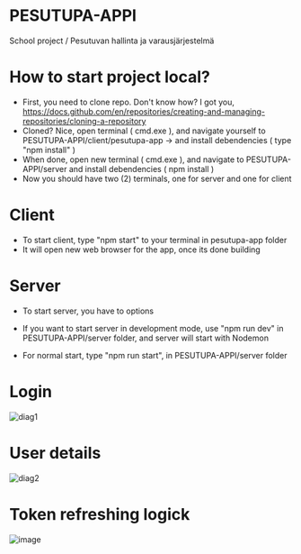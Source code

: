 # PESUTUPA-APPI

School project / Pesutuvan hallinta ja varausjärjestelmä

# How to start project local?
- First, you need to clone repo. Don't know how? I got you, https://docs.github.com/en/repositories/creating-and-managing-repositories/cloning-a-repository
- Cloned? Nice, open terminal ( cmd.exe ), and navigate yourself to PESUTUPA-APPI/client/pesutupa-app -> and install debendencies ( type "npm install" )
- When done, open new terminal ( cmd.exe ), and navigate to PESUTUPA-APPI/server and install debendencies ( npm install )
- Now you should have two (2) terminals, one for server and one for client

# Client
- To start client, type "npm start" to your terminal in pesutupa-app folder
- It will open new web browser for the app, once its done building

# Server
- To start server, you have to options
- If you want to start server in development mode, use "npm run dev" in PESUTUPA-APPI/server folder, and server will start with Nodemon

- For normal start, type "npm run start", in PESUTUPA-APPI/server folder

# Login
![diag1](https://user-images.githubusercontent.com/47896768/145174638-d3cd732b-e96e-42a9-9bc5-c542f661409b.png)


# User details
![diag2](https://user-images.githubusercontent.com/47896768/145174622-51a6b40f-e248-4e85-bdb8-03d50a1362eb.png)


# Token refreshing logick
![image](https://user-images.githubusercontent.com/47896768/145185495-c34478b5-5e4e-4fb8-99ff-b62d3faa9d46.png)
